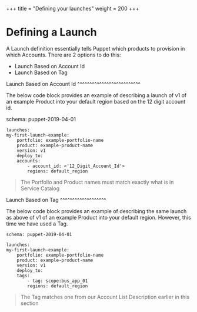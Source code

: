 +++
title = "Defining your launches"
weight = 200
+++

# Defining a Launch

A Launch definition essentially tells Puppet which products to provision in which Accounts. There are 2 options to do this:

- Launch Based on Account Id
- Launch Based on Tag

Launch Based on Account Id
^^^^^^^^^^^^^^^^^^^^^^^^^^

The below code block provides an example of describing a launch of v1 of an example Product into your default region based on the 12 digit account id.

  schema: puppet-2019-04-01

    launches:
    my-first-launch-example:
        portfolio: example-portfolio-name
        product: example-product-name
        version: v1
        deploy_to:
        accounts:
            - account_id: <'12_Digit_Account_Id'>
            regions: default_region

> The Portfolio and Product names must match exactly what is in Service Catalog

Launch Based on Tag
^^^^^^^^^^^^^^^^^^^

The below code block provides an example of describing the same launch as above of v1 of an example Product into your default region. However, this time we have used a Tag.

    schema: puppet-2019-04-01

    launches:
    my-first-launch-example:
        portfolio: example-portfolio-name
        product: example-product-name
        version: v1
        deploy_to:
        tags:
            - tag: scope:bus_app_01
            regions: default_region

> The Tag matches one from our Account List Description earlier in this section